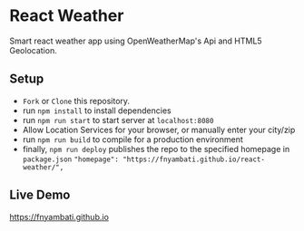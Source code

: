 # React Weather

Smart react weather app using OpenWeatherMap's Api and HTML5 Geolocation.

## Setup

* `Fork` or `Clone` this repository.
* run `npm install` to install dependencies
* run `npm run start` to start server at `localhost:8080`
* Allow Location Services for your browser, or manually enter your city/zip
* run `npm run build` to compile for a production environment
* finally, `npm run deploy` publishes the repo to the specified homepage in `package.json`
`"homepage": "https://fnyambati.github.io/react-weather/",`

## Live Demo
https://fnyambati.github.io
